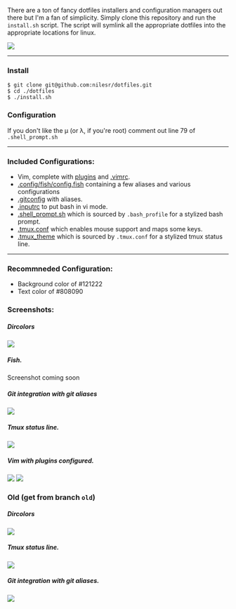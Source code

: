 There are a ton of fancy dotfiles installers and configuration managers out there but I'm a fan of simplicity. Simply clone this repository and run the `install.sh` script. The script will symlink all the appropriate dotfiles into the appropriate locations for linux.

![](http://i.imgur.com/e4AFBMI.gif)

---

### Install

```shell
$ git clone git@github.com:nilesr/dotfiles.git
$ cd ./dotfiles
$ ./install.sh
```

### Configuration
If you don't like the μ (or λ, if you're root) comment out line 79 of `.shell_prompt.sh`

---

### Included Configurations:

- Vim, complete with [plugins](https://github.com/nilesr/dotfiles/blob/master/.vim/bundle) and [.vimrc](https://github.com/nilesr/dotfiles/blob/master/.vim/vimrc).
- [.config/fish/config.fish](https://github.com/nilesr/dotfiles/blob/master/.config.fish) containing a few aliases and various configurations
- [.gitconfig](https://github.com/nilesr/dotfiles/blob/master/.gitconfig) with aliases.
- [.inputrc](https://github.com/nilesr/dotfiles/blob/master/.inputrc) to put bash in vi mode.
- [.shell_prompt.sh](https://github.com/nilesr/dotfiles/blob/master/.shell_prompt.sh) which is sourced by `.bash_profile` for a stylized bash prompt.
- [.tmux.conf](https://github.com/nilesr/dotfiles/blob/master/.tmux.conf) which enables mouse support and maps some keys.
- [.tmux_theme](https://github.com/nilesr/dotfiles/blob/master/.tmux_theme) which is sourced by `.tmux.conf` for a stylized tmux status line.

---

### Recommneded Configuration:
- Background color of #121222
- Text color of #808090

### Screenshots:

##### Dircolors
![](https://i.imgur.com/JOg7zLv.png)

##### Fish.
Screenshot coming soon

##### Git integration with git aliases
![](https://i.imgur.com/lK6kS7c.png)

##### Tmux status line.
![](https://i.imgur.com/VXdy8sw.png)

##### Vim with plugins configured.
![](http://i.imgur.com/fu6vrTL.png)
![](http://i.imgur.com/wfmXDSv.png)

### Old (get from branch `old`)

##### Dircolors
![](https://i.imgur.com/TDFks6F.png)

##### Tmux status line.
![](http://i.imgur.com/WL0shy8.png)

##### Git integration with git aliases.
![](https://i.imgur.com/0Tz91aF.png)
